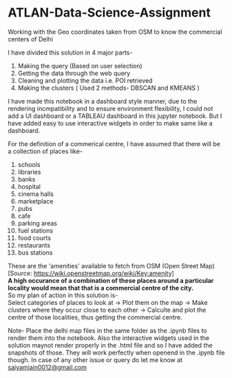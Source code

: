 # ATLAN-Data-Science-Assignment
Working with the Geo coordinates taken from OSM to know the commercial centers of Delhi

 I have divided this solution in 4 major parts- 
 1. Making the query (Based on user selection)
 2. Getting the data through the web query 
 3. Cleaning and plotting the data i.e. POI retrieved 
 4. Making the clusters ( Used 2 methods- DBSCAN and KMEANS ) 
     
     
     
I have made this notebook in a dashboard style manner, due to the rendering incmpatibility and to ensure environment flexibility, I could not add a UI dashboard or a TABLEAU dashboard in this jupyter notebook. 
But I have added easy to use interactive widgets in order to make same like a dashboard.

For the definition of a commerical centre, I have assumed that there will be a collection of places like-
1. schools 
2. libraries
3. banks
4. hospital
5. cinema halls 
6. marketplace
7. pubs 
8. cafe
9. parking areas
10. fuel stations 
11. food courts 
12. restaurants 
13. bus stations 

These are the 'amenities' available to fetch from OSM (Open Street Map) [Source: https://wiki.openstreetmap.org/wiki/Key:amenity]
<br>
<b>A high occurance of a combination of these places around a particular locality would mean that that is a commercial centre of the city.</b> 
<br>
So my plan of action in this solution is- <br>
Select categories of places to look at -> Plot them on the map -> Make clusters where they occur close to each other -> Calculte and plot the centre of those localities, thus getting the commercial centre.

Note- Place the delhi map files in the same folder as the .ipynb files to render them into the notebook. Also the interactive widgets used in the solution maynot render properly in the .html file and so I have added the snapshots of those. They will work perfectly when openend in the .ipynb file though.
In case of any other issue or query do let me know at saiyamjain0012@gmail.com
